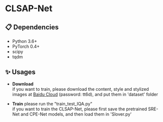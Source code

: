 # CLSAP-Net
##  📋 Dependencies
- Python 3.6+
- PyTorch 0.4+
- scipy
- tqdm


## ✨ Usages
- **Download**  
if you want to train, please download the content, style and stylized images at [Baidu Cloud](https://pan.baidu.com/s/17Q94WQL_cdoyRGkSIXVerg) (password: tt6d), and put them in 'dataset' folder

- **Train**
please run the "train_test_IQA.py"  
if you want to train the CLSAP-Net, please first save the pretrained SRE-Net and CPE-Net models, and then load them in 'Slover.py' 
